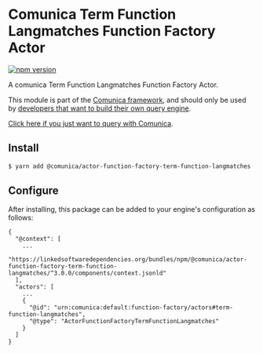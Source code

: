 # Comunica Term Function Langmatches Function Factory Actor

[![npm version](https://badge.fury.io/js/%40comunica%2Factor-function-factory-term-function-langmatches.svg)](https://www.npmjs.com/package/@comunica/actor-function-factory-term-function-langmatches)

A comunica Term Function Langmatches Function Factory Actor.

This module is part of the [Comunica framework](https://github.com/comunica/comunica),
and should only be used by [developers that want to build their own query engine](https://comunica.dev/docs/modify/).

[Click here if you just want to query with Comunica](https://comunica.dev/docs/query/).

## Install

```bash
$ yarn add @comunica/actor-function-factory-term-function-langmatches
```

## Configure

After installing, this package can be added to your engine's configuration as follows:
```text
{
  "@context": [
    ...
    "https://linkedsoftwaredependencies.org/bundles/npm/@comunica/actor-function-factory-term-function-langmatches/^3.0.0/components/context.jsonld"
  ],
  "actors": [
    ...
    {
      "@id": "urn:comunica:default:function-factory/actors#term-function-langmatches",
      "@type": "ActorFunctionFactoryTermFunctionLangmatches"
    }
  ]
}
```
